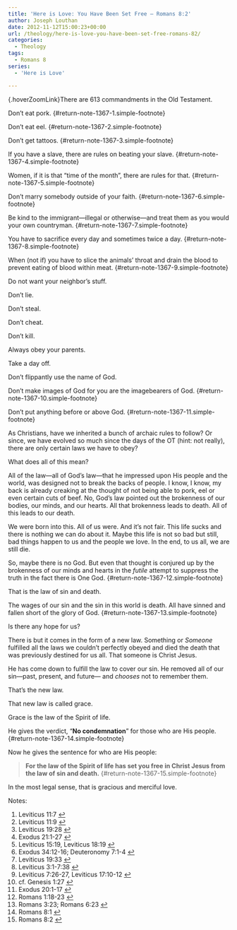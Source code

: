 ```yaml
---
title: 'Here is Love: You Have Been Set Free – Romans 8:2'
author: Joseph Louthan
date: 2012-11-12T15:00:23+00:00
url: /theology/here-is-love-you-have-been-set-free-romans-82/
categories:
  - Theology
tags:
  - Romans 8
series:
  - 'Here is Love'

---
```

{.hoverZoomLink}There are 613 commandments in the Old Testament.

Don’t eat pork. [][2]{#return-note-1367-1.simple-footnote}

Don’t eat eel. [][3]{#return-note-1367-2.simple-footnote}

Don’t get tattoos. [][4]{#return-note-1367-3.simple-footnote}

If you have a slave, there are rules on beating your slave. [][5]{#return-note-1367-4.simple-footnote}

Women, if it is that “time of the month”, there are rules for that. [][6]{#return-note-1367-5.simple-footnote}

Don’t marry somebody outside of your faith. [][7]{#return-note-1367-6.simple-footnote}

Be kind to the immigrant—illegal or otherwise—and treat them as you would your own countryman. [][8]{#return-note-1367-7.simple-footnote}

You have to sacrifice every day and sometimes twice a day. [][9]{#return-note-1367-8.simple-footnote}

When (not if) you have to slice the animals’ throat and drain the blood to prevent eating of blood within meat. [][10]{#return-note-1367-9.simple-footnote}

Do not want your neighbor’s stuff.

Don’t lie.

Don’t steal.

Don’t cheat.

Don’t kill.

Always obey your parents.

Take a day off.

Don’t flippantly use the name of God.

Don’t make images of God for you are the imagebearers of God. [][11]{#return-note-1367-10.simple-footnote}

Don’t put anything before or above God. [][12]{#return-note-1367-11.simple-footnote}

As Christians, have we inherited a bunch of archaic rules to follow? Or since, we have evolved so much since the days of the OT (hint: not really), there are only certain laws we have to obey?

What does all of this mean?

All of the law—all of God’s law—that he impressed upon His people and the world, was designed not to break the backs of people. I know, I know, my back is already creaking at the thought of not being able to pork, eel or even certain cuts of beef. No, God’s law pointed out the brokenness of our bodies, our minds, and our hearts. All that brokenness leads to death. All of this leads to our death.

We were born into this. All of us were. And it’s not fair. This life sucks and there is nothing we can do about it. Maybe this life is not so bad but still, bad things happen to us and the people we love. In the end, to us all, we are still die.

So, maybe there is no God. But even that thought is conjured up by the brokenness of our minds and hearts in the _futile_ attempt to suppress the truth in the fact there is One God. [][13]{#return-note-1367-12.simple-footnote}

That is the law of sin and death.

The wages of our sin and the sin in this world is death. All have sinned and fallen short of the glory of God. [][14]{#return-note-1367-13.simple-footnote}

Is there any hope for us?

There is but it comes in the form of a new law. Something or _Someone_ fulfilled all the laws we couldn’t perfectly obeyed and died the death that was previously destined for us all. That someone is Christ Jesus.

He has come down to fulfill the law to cover our sin. He removed all of our sin—past, present, and future— and _chooses_ not to remember them.

That&#8217;s the new law.

That new law is called grace.

Grace is the law of the Spirit of life.

He gives the verdict, “**No condemnation**” for those who are His people. [][15]{#return-note-1367-14.simple-footnote}

Now he gives the sentence for who are His people:

> **For the law of the Spirit of life has set you free in Christ Jesus from the law of sin and death.** [][16]{#return-note-1367-15.simple-footnote}

In the most legal sense, that is gracious and merciful love.

<div class="simple-footnotes">
  <p class="notes">
    Notes:
  </p>
  
  <ol>
    <li id="note-1367-1">
      Leviticus 11:7 <a href="#return-note-1367-1">&#8617;</a>
    </li>
    <li id="note-1367-2">
      Leviticus 11:9 <a href="#return-note-1367-2">&#8617;</a>
    </li>
    <li id="note-1367-3">
      Leviticus 19:28 <a href="#return-note-1367-3">&#8617;</a>
    </li>
    <li id="note-1367-4">
      Exodus 21:1-27 <a href="#return-note-1367-4">&#8617;</a>
    </li>
    <li id="note-1367-5">
      Leviticus 15:19, Leviticus 18:19 <a href="#return-note-1367-5">&#8617;</a>
    </li>
    <li id="note-1367-6">
      Exodus 34:12-16; Deuteronomy 7:1-4 <a href="#return-note-1367-6">&#8617;</a>
    </li>
    <li id="note-1367-7">
      Leviticus 19:33 <a href="#return-note-1367-7">&#8617;</a>
    </li>
    <li id="note-1367-8">
      Leviticus 3:1-7:38 <a href="#return-note-1367-8">&#8617;</a>
    </li>
    <li id="note-1367-9">
      Leviticus 7:26-27, Leviticus 17:10-12 <a href="#return-note-1367-9">&#8617;</a>
    </li>
    <li id="note-1367-10">
      cf. Genesis 1:27 <a href="#return-note-1367-10">&#8617;</a>
    </li>
    <li id="note-1367-11">
      Exodus 20:1-17 <a href="#return-note-1367-11">&#8617;</a>
    </li>
    <li id="note-1367-12">
      Romans 1:18-23 <a href="#return-note-1367-12">&#8617;</a>
    </li>
    <li id="note-1367-13">
      Romans 3:23; Romans 6:23 <a href="#return-note-1367-13">&#8617;</a>
    </li>
    <li id="note-1367-14">
      Romans 8:1 <a href="#return-note-1367-14">&#8617;</a>
    </li>
    <li id="note-1367-15">
      Romans 8:2 <a href="#return-note-1367-15">&#8617;</a>
    </li>
  </ol>
</div>

 [1]: https://i0.wp.com/theologic.us/wp-content/uploads/2012/11/LCCH_Courtroom_3.jpg
 [2]: #note-1367-1 "Leviticus 11:7"
 [3]: #note-1367-2 "Leviticus 11:9"
 [4]: #note-1367-3 "Leviticus 19:28"
 [5]: #note-1367-4 "Exodus 21:1-27"
 [6]: #note-1367-5 "Leviticus 15:19, Leviticus 18:19"
 [7]: #note-1367-6 "Exodus 34:12-16; Deuteronomy 7:1-4"
 [8]: #note-1367-7 "Leviticus 19:33"
 [9]: #note-1367-8 "Leviticus 3:1-7:38"
 [10]: #note-1367-9 "Leviticus 7:26-27, Leviticus 17:10-12"
 [11]: #note-1367-10 "cf. Genesis 1:27"
 [12]: #note-1367-11 "Exodus 20:1-17"
 [13]: #note-1367-12 "Romans 1:18-23"
 [14]: #note-1367-13 "Romans 3:23; Romans 6:23"
 [15]: #note-1367-14 "Romans 8:1"
 [16]: #note-1367-15 "Romans 8:2"